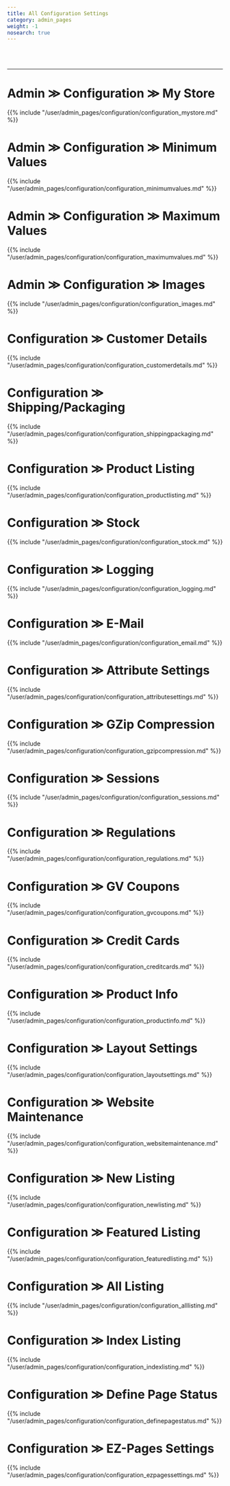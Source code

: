 ```yaml
---
title: All Configuration Settings 
category: admin_pages
weight: -1
nosearch: true
---
```

<br /><br />

---
# Admin ≫ Configuration ≫ My Store
{{% include "/user/admin_pages/configuration/configuration_mystore.md" %}}

# Admin ≫ Configuration ≫ Minimum Values
{{% include "/user/admin_pages/configuration/configuration_minimumvalues.md" %}}

# Admin ≫ Configuration ≫ Maximum Values
{{% include "/user/admin_pages/configuration/configuration_maximumvalues.md" %}}

# Admin ≫ Configuration ≫ Images
{{% include "/user/admin_pages/configuration/configuration_images.md" %}}

# Configuration ≫ Customer Details
{{% include "/user/admin_pages/configuration/configuration_customerdetails.md" %}}

# Configuration ≫ Shipping/Packaging
{{% include "/user/admin_pages/configuration/configuration_shippingpackaging.md" %}}

# Configuration ≫ Product Listing
{{% include "/user/admin_pages/configuration/configuration_productlisting.md" %}}

# Configuration ≫ Stock
{{% include "/user/admin_pages/configuration/configuration_stock.md" %}}

# Configuration ≫ Logging
{{% include "/user/admin_pages/configuration/configuration_logging.md" %}}

# Configuration ≫ E-Mail 
{{% include "/user/admin_pages/configuration/configuration_email.md" %}}

# Configuration ≫ Attribute Settings
{{% include "/user/admin_pages/configuration/configuration_attributesettings.md" %}}

# Configuration ≫ GZip Compression
{{% include "/user/admin_pages/configuration/configuration_gzipcompression.md" %}}

# Configuration ≫ Sessions
{{% include "/user/admin_pages/configuration/configuration_sessions.md" %}}

# Configuration ≫ Regulations
{{% include "/user/admin_pages/configuration/configuration_regulations.md" %}}

# Configuration ≫ GV Coupons
{{% include "/user/admin_pages/configuration/configuration_gvcoupons.md" %}}

# Configuration ≫ Credit Cards
{{% include "/user/admin_pages/configuration/configuration_creditcards.md" %}}

# Configuration ≫ Product Info
{{% include "/user/admin_pages/configuration/configuration_productinfo.md" %}}

# Configuration ≫ Layout Settings
{{% include "/user/admin_pages/configuration/configuration_layoutsettings.md" %}}

# Configuration ≫ Website Maintenance
{{% include "/user/admin_pages/configuration/configuration_websitemaintenance.md" %}}

# Configuration ≫ New Listing
{{% include "/user/admin_pages/configuration/configuration_newlisting.md" %}}

# Configuration ≫ Featured Listing
{{% include "/user/admin_pages/configuration/configuration_featuredlisting.md" %}}

# Configuration ≫ All Listing
{{% include "/user/admin_pages/configuration/configuration_alllisting.md" %}}

# Configuration ≫ Index Listing
{{% include "/user/admin_pages/configuration/configuration_indexlisting.md" %}}

# Configuration ≫ Define Page Status
{{% include "/user/admin_pages/configuration/configuration_definepagestatus.md" %}}

# Configuration ≫ EZ-Pages Settings
{{% include "/user/admin_pages/configuration/configuration_ezpagessettings.md" %}}

<style>
#endcontent {
   display: none; 
}
</style>
